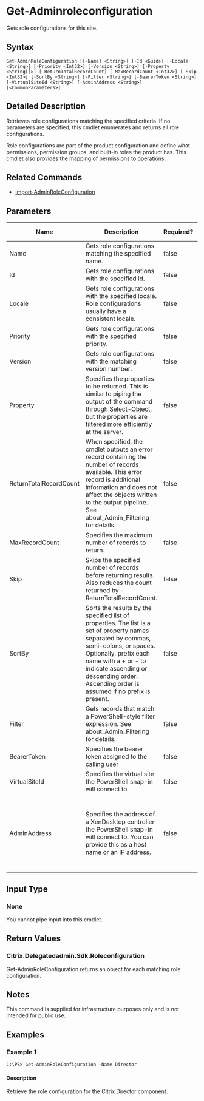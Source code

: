 ﻿
# Get-Adminroleconfiguration
Gets role configurations for this site.
## Syntax
```
Get-AdminRoleConfiguration [[-Name] <String>] [-Id <Guid>] [-Locale <String>] [-Priority <Int32>] [-Version <String>] [-Property <String[]>] [-ReturnTotalRecordCount] [-MaxRecordCount <Int32>] [-Skip <Int32>] [-SortBy <String>] [-Filter <String>] [-BearerToken <String>] [-VirtualSiteId <String>] [-AdminAddress <String>] [<CommonParameters>]
```
## Detailed Description
Retrieves role configurations matching the specified criteria. If no parameters are specified, this cmdlet enumerates and returns all role configurations.

Role configurations are part of the product configuration and define what permissions, permission groups, and built-in roles the product has. This cmdlet also provides the mapping of permissions to operations.


## Related Commands

* [Import-AdminRoleConfiguration](../Import-AdminRoleConfiguration/)
## Parameters
| Name   | Description | Required? | Pipeline Input | Default Value |
| --- | --- | --- | --- | --- |
| Name | Gets role configurations matching the specified name. | false | true (ByValue, ByPropertyName) |  |
| Id | Gets role configurations with the specified id. | false | true (ByPropertyName) |  |
| Locale | Gets role configurations with the specified locale. Role configurations usually have a consistent locale. | false | false |  |
| Priority | Gets role configurations with the specified priority. | false | false |  |
| Version | Gets role configurations with the matching version number. | false | false |  |
| Property | Specifies the properties to be returned. This is similar to piping the output of the command through Select-Object, but the properties are filtered more efficiently at the server. | false | false |  |
| ReturnTotalRecordCount | When specified, the cmdlet outputs an error record containing the number of records available. This error record is additional information and does not affect the objects written to the output pipeline. See about\_Admin\_Filtering for details. | false | false | False |
| MaxRecordCount | Specifies the maximum number of records to return. | false | false | 250 |
| Skip | Skips the specified number of records before returning results. Also reduces the count returned by -ReturnTotalRecordCount. | false | false | 0 |
| SortBy | Sorts the results by the specified list of properties. The list is a set of property names separated by commas, semi-colons, or spaces. Optionally, prefix each name with a + or - to indicate ascending or descending order. Ascending order is assumed if no prefix is present. | false | false | The default sort order is by name or unique identifier. |
| Filter | Gets records that match a PowerShell-style filter expression. See about\_Admin\_Filtering for details. | false | false |  |
| BearerToken | Specifies the bearer token assigned to the calling user | false | false |  |
| VirtualSiteId | Specifies the virtual site the PowerShell snap-in will connect to. | false | false |  |
| AdminAddress | Specifies the address of a XenDesktop controller the PowerShell snap-in will connect to. You can provide this as a host name or an IP address. | false | false | Localhost. Once a value is provided by any cmdlet, this value becomes the default. |

## Input Type

### None
You cannot pipe input into this cmdlet.
## Return Values

### Citrix.Delegatedadmin.Sdk.Roleconfiguration
Get-AdminRoleConfiguration returns an object for each matching role configuration.
## Notes
This command is supplied for infrastructure purposes only and is not intended for public use.
## Examples

### Example 1
```
C:\PS> Get-AdminRoleConfiguration -Name Director
```
#### Description
Retrieve the role configuration for the Citrix Director component.
